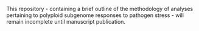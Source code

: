 This repository - containing a brief outline of the methodology of analyses pertaining to polyploid subgenome responses to pathogen stress -  will remain incomplete until manuscript publication.
